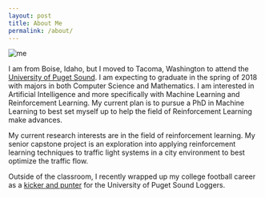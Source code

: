 ```yaml
---
layout: post
title: About Me
permalink: /about/
--- 
```

![me](../../../../../img/me.png "Left: Coach Habryle and me working on form during a game.  
Right: Emmi and me in Vancouver.")

I am from Boise, Idaho, but I moved to Tacoma, Washington to attend the [University of Puget Sound](https://www.pugetsound.edu/). I am expecting to graduate in the spring of 2018 with majors in both Computer Science and Mathematics. I am interested in Artificial Intelligence and more specifically with Machine Learning and Reinforcement Learning. My current plan is to pursue a PhD in Machine Learning to best set myself up to help the field of Reinforcement Learning make advances.

My current research interests are in the field of reinforcement learning. My senior capstone project is an exploration into applying reinforcement learning techniques to traffic light systems in a city environment to best optimize the traffic flow.

Outside of the classroom, I recently wrapped up my college football career as a [kicker and punter](http://www.loggerathletics.com/sports/fball/2017-18/bios/kristensen_drew_45c9?view=bio) for the University of Puget Sound Loggers.
